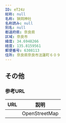 ```yaml
---
ID: eT24z
総称: null
名称: 狭岡神社
名称読み: null
別名: null
都道府県: 奈良県
区域: 奈良市
緯度: 34.6948266
経度: 135.8159561
郵便番号: 6308113
住所: 奈良県奈良市法蓮町６０９
---
```


## その他

### 参考URL

| URL | 説明          |
| --- | ------------- |
|     | OpenStreetMap |
